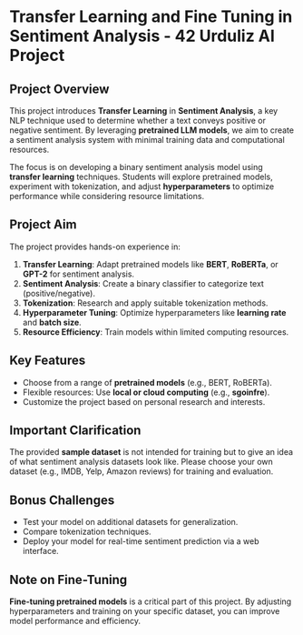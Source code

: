 # **Transfer Learning and Fine Tuning in Sentiment Analysis** - 42 Urduliz AI Project

## **Project Overview**

This project introduces **Transfer Learning** in **Sentiment Analysis**, a key NLP technique used to determine whether a text conveys positive or negative sentiment. By leveraging **pretrained LLM models**, we aim to create a sentiment analysis system with minimal training data and computational resources.

The focus is on developing a binary sentiment analysis model using **transfer learning** techniques. Students will explore pretrained models, experiment with tokenization, and adjust **hyperparameters** to optimize performance while considering resource limitations.

## **Project Aim**

The project provides hands-on experience in:
1. **Transfer Learning**: Adapt pretrained models like **BERT**, **RoBERTa**, or **GPT-2** for sentiment analysis.
2. **Sentiment Analysis**: Create a binary classifier to categorize text (positive/negative).
3. **Tokenization**: Research and apply suitable tokenization methods.
4. **Hyperparameter Tuning**: Optimize hyperparameters like **learning rate** and **batch size**.
5. **Resource Efficiency**: Train models within limited computing resources.

## **Key Features**
- Choose from a range of **pretrained models** (e.g., BERT, RoBERTa).
- Flexible resources: Use **local or cloud computing** (e.g., **sgoinfre**).
- Customize the project based on personal research and interests.

## **Important Clarification**

The provided **sample dataset** is not intended for training but to give an idea of what sentiment analysis datasets look like. Please choose your own dataset (e.g., IMDB, Yelp, Amazon reviews) for training and evaluation.

## **Bonus Challenges**
- Test your model on additional datasets for generalization.
- Compare tokenization techniques.
- Deploy your model for real-time sentiment prediction via a web interface.

## **Note on Fine-Tuning**
**Fine-tuning pretrained models** is a critical part of this project. By adjusting hyperparameters and training on your specific dataset, you can improve model performance and efficiency.
